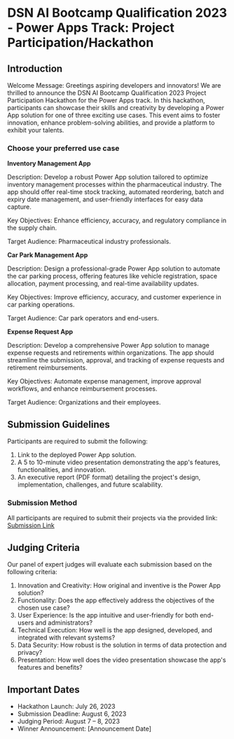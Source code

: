 # DSN AI Bootcamp Qualification 2023 - Power Apps Track: Project Participation/Hackathon

## Introduction

Welcome Message: Greetings aspiring developers and innovators! We are thrilled to announce the DSN AI Bootcamp Qualification 2023 Project Participation Hackathon for the Power Apps track. In this hackathon, participants can showcase their skills and creativity by developing a Power App solution for one of three exciting use cases. This event aims to foster innovation, enhance problem-solving abilities, and provide a platform to exhibit your talents.

### Choose your preferred use case

**Inventory Management App**

Description: Develop a robust Power App solution tailored to optimize inventory management processes within the pharmaceutical industry. The app should offer real-time stock tracking, automated reordering, batch and expiry date management, and user-friendly interfaces for easy data capture.

Key Objectives: Enhance efficiency, accuracy, and regulatory compliance in the supply chain.

Target Audience: Pharmaceutical industry professionals.

**Car Park Management App**

Description: Design a professional-grade Power App solution to automate the car parking process, offering features like vehicle registration, space allocation, payment processing, and real-time availability updates.

Key Objectives: Improve efficiency, accuracy, and customer experience in car parking operations.

Target Audience: Car park operators and end-users.

**Expense Request App**

Description: Develop a comprehensive Power App solution to manage expense requests and retirements within organizations. The app should streamline the submission, approval, and tracking of expense requests and retirement reimbursements.

Key Objectives: Automate expense management, improve approval workflows, and enhance reimbursement processes.

Target Audience: Organizations and their employees.

## Submission Guidelines

Participants are required to submit the following:

1. Link to the deployed Power App solution.
2. A 5 to 10-minute video presentation demonstrating the app's features, functionalities, and innovation.
3. An executive report (PDF format) detailing the project's design, implementation, challenges, and future scalability.

### Submission Method

All participants are required to submit their projects via the provided link: [Submission Link](https://www.xyz)

## Judging Criteria

Our panel of expert judges will evaluate each submission based on the following criteria:

1. Innovation and Creativity: How original and inventive is the Power App solution?
2. Functionality: Does the app effectively address the objectives of the chosen use case?
3. User Experience: Is the app intuitive and user-friendly for both end-users and administrators?
4. Technical Execution: How well is the app designed, developed, and integrated with relevant systems?
5. Data Security: How robust is the solution in terms of data protection and privacy?
6. Presentation: How well does the video presentation showcase the app's features and benefits?

## Important Dates

- Hackathon Launch: July 26, 2023
- Submission Deadline: August 6, 2023
- Judging Period: August 7 – 8, 2023
- Winner Announcement: [Announcement Date]

